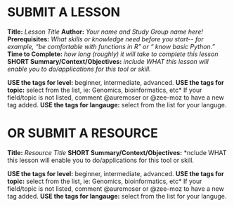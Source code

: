 # SUBMIT A LESSON
**Title:** *Lesson Title*
**Author:** *Your name and Study Group name here!*
**Prerequisites:** *What skills or knowledge need before you start-- for example, “be comfortable with functions in R” or “ know basic Python.”*
**Time to Complete:** *how long (roughly) it will take to complete this lesson*
**SHORT Summary/Context/Objectives:** *include WHAT this lesson will enable you to do/applications for this tool or skill.* 

**USE the tags for level:** beginner, intermediate, advanced. 
**USE the tags for topic:** select from the list, ie: Genomics, bioinformatics, etc* If your field/topic is not listed, comment @auremoser or @zee-moz to have a new tag added.
**USE the tags for langauge:** select from the list for your languge. 

# OR SUBMIT A RESOURCE
**Title:** *Resource Title*
**SHORT Summary/Context/Objectives:** *nclude WHAT this lesson will enable you to do/applications for this tool or skill. 

**USE the tags for level:** beginner, intermediate, advanced.
**USE the tags for topic:** select from the list, ie: Genomics, bioinformatics, etc* If your field/topic is not listed, comment @auremoser or @zee-moz to have a new tag added.
**USE the tags for langauge:** select from the list for your languge. 

